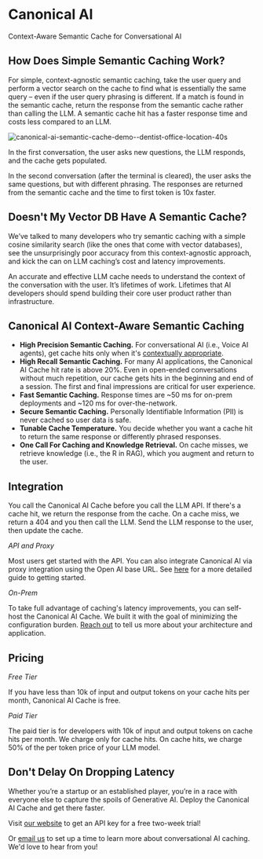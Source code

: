 # Canonical AI

Context-Aware Semantic Cache for Conversational AI

## How Does Simple Semantic Caching Work?

For simple, context-agnostic semantic caching, take the user query and perform a vector search on the cache to find what is essentially the same query – even if the user query phrasing is different. If a match is found in the semantic cache, return the response from the semantic cache rather than calling the LLM. A semantic cache hit has a faster response time and costs less compared to an LLM.

![canonical-ai-semantic-cache-demo--dentist-office-location-40s](https://github.com/Canonical-AI-Inc/canonical/assets/640297/91116289-d86e-4f96-8057-ea987525e39d)

In the first conversation, the user asks new questions, the LLM responds, and the cache gets populated. 

In the second conversation (after the terminal is cleared), the user asks the same questions, but with different phrasing. The responses are returned from the semantic cache and the time to first token is 10x faster.

## Doesn't My Vector DB Have A Semantic Cache?

We’ve talked to many developers who try semantic caching with a simple cosine similarity search (like the ones that come with vector databases), see the unsurprisingly poor accuracy from this context-agnostic approach, and kick the can on LLM caching’s cost and latency improvements.

An accurate and effective LLM cache needs to understand the context of the conversation with the user. It’s lifetimes of work. Lifetimes that AI developers should spend building their core user product rather than infrastructure.

## Canonical AI Context-Aware Semantic Caching

- **High Precision Semantic Caching.** For conversational AI (i.e., Voice AI agents), get cache hits only when it's [contextually appropriate](https://canonical.chat/blog/how_to_build_context_aware_semantic_cache). 
- **High Recall Semantic Caching.** For many AI applications, the Canonical AI Cache hit rate is above 20%. Even in open-ended conversations without much repetition, our cache gets hits in the beginning and end of a session. The first and final impressions are critical for user experience.
- **Fast Semantic Caching.** Response times are ~50 ms for on-prem deployments and ~120 ms for over-the-network. 
- **Secure Semantic Caching.** Personally Identifiable Information (PII) is never cached so user data is safe.
- **Tunable Cache Temperature.** You decide whether you want a cache hit to return the same response or differently phrased responses.
- **One Call For Caching and Knowledge Retrieval.** On cache misses, we retrieve knowledge (i.e., the R in RAG), which you augment and return to the user.

## Integration

You call the Canonical AI Cache before you call the LLM API. If there's a cache hit, we return the response from the cache. On a cache miss, we return a 404 and you then call the LLM. Send the LLM response to the user, then update the cache.

_API and Proxy_

Most users get started with the API. You can also integrate Canonical AI via proxy integration using the Open AI base URL. See [here](https://github.com/Canonical-AI-Inc/canonical/tree/main/examples) for a more detailed guide to getting started.

_On-Prem_

To take full advantage of caching's latency improvements, you can self-host the Canonical AI Cache. We built it with the goal of minimizing the configuration burden. [Reach out](mailto:hello@canonical.chat) to tell us more about your architecture and application.

## Pricing

_Free Tier_

If you have less than 10k of input and output tokens on your cache hits per month, Canonical AI Cache is free. 

_Paid Tier_

The paid tier is for developers with 10k of input and output tokens on cache hits per month. We charge only for cache hits. On cache hits, we charge 50% of the per token price of your LLM model.

## Don't Delay On Dropping Latency

Whether you’re a startup or an established player, you’re in a race with everyone else to capture the spoils of Generative AI. Deploy the Canonical AI Cache and get there faster.

Visit [our website](https://canonical.chat/) to get an API key for a free two-week trial! 

Or [email us](mailto:hello@canonical.chat) to set up a time to learn more about conversational AI caching. We'd love to hear from you!
